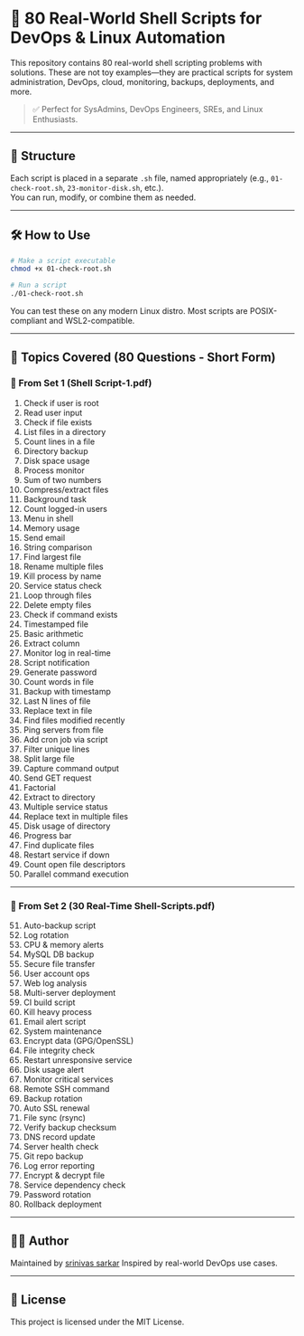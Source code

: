 
# 🐚 80 Real-World Shell Scripts for DevOps & Linux Automation

This repository contains 80 real-world shell scripting problems with solutions. These are not toy examples—they are practical scripts for system administration, DevOps, cloud, monitoring, backups, deployments, and more.

> ✅ Perfect for SysAdmins, DevOps Engineers, SREs, and Linux Enthusiasts.

---

## 📁 Structure

Each script is placed in a separate `.sh` file, named appropriately (e.g., `01-check-root.sh`, `23-monitor-disk.sh`, etc.).  
You can run, modify, or combine them as needed.

---

## 🛠️ How to Use

```bash
# Make a script executable
chmod +x 01-check-root.sh

# Run a script
./01-check-root.sh
````

You can test these on any modern Linux distro. Most scripts are POSIX-compliant and WSL2-compatible.

---

## 📜 Topics Covered (80 Questions - Short Form)

### 🔹 From Set 1 (Shell Script-1.pdf)

1. Check if user is root
2. Read user input
3. Check if file exists
4. List files in a directory
5. Count lines in a file
6. Directory backup
7. Disk space usage
8. Process monitor
9. Sum of two numbers
10. Compress/extract files
11. Background task
12. Count logged-in users
13. Menu in shell
14. Memory usage
15. Send email
16. String comparison
17. Find largest file
18. Rename multiple files
19. Kill process by name
20. Service status check
21. Loop through files
22. Delete empty files
23. Check if command exists
24. Timestamped file
25. Basic arithmetic
26. Extract column
27. Monitor log in real-time
28. Script notification
29. Generate password
30. Count words in file
31. Backup with timestamp
32. Last N lines of file
33. Replace text in file
34. Find files modified recently
35. Ping servers from file
36. Add cron job via script
37. Filter unique lines
38. Split large file
39. Capture command output
40. Send GET request
41. Factorial
42. Extract to directory
43. Multiple service status
44. Replace text in multiple files
45. Disk usage of directory
46. Progress bar
47. Find duplicate files
48. Restart service if down
49. Count open file descriptors
50. Parallel command execution

---

### 🔹 From Set 2 (30 Real-Time Shell-Scripts.pdf)

51. Auto-backup script
52. Log rotation
53. CPU & memory alerts
54. MySQL DB backup
55. Secure file transfer
56. User account ops
57. Web log analysis
58. Multi-server deployment
59. CI build script
60. Kill heavy process
61. Email alert script
62. System maintenance
63. Encrypt data (GPG/OpenSSL)
64. File integrity check
65. Restart unresponsive service
66. Disk usage alert
67. Monitor critical services
68. Remote SSH command
69. Backup rotation
70. Auto SSL renewal
71. File sync (rsync)
72. Verify backup checksum
73. DNS record update
74. Server health check
75. Git repo backup
76. Log error reporting
77. Encrypt & decrypt file
78. Service dependency check
79. Password rotation
80. Rollback deployment

---

## 👨‍💻 Author

Maintained by [srinivas sarkar](https://github.com/srinivassarkar)
Inspired by real-world DevOps use cases.

---

## 📜 License

This project is licensed under the MIT License.



